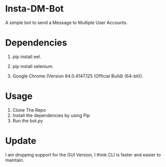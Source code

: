 # Insta-DM-Bot

A simple bot to send a Message to Multiple User Accounts.

# Dependencies

1. pip install eel.

2. pip install selenium.

3. Google Chrome (Version 84.0.4147.125 (Official Build) (64-bit)).

# Usage 

1) Clone The Repo
2) Install the dependencies by using Pip
3) Run the bot.py 

# Update

I am dropping support for the GUI Version, I think CLI is faster and easier to maintain.
